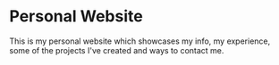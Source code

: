 # Personal Website

This is my personal website which showcases my info, my experience, some of the projects I've created and ways to contact me.
